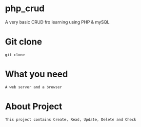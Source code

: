 # php_crud
A very basic CRUD fro learning using PHP &amp; mySQL


# Git clone
``` git clone ```

# What you need
``` A web server and a browser ```

# About Project
``` This project contains Create, Read, Update, Delete and Check ```
